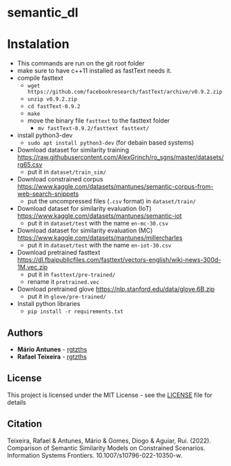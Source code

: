 # semantic_dl


# Instalation
- This commands are run on the git root folder
- make sure to have c++11 installed as fastText needs it.
- compile fasttext 
    - `wget https://github.com/facebookresearch/fastText/archive/v0.9.2.zip`
    - `unzip v0.9.2.zip`
    - `cd fastText-0.9.2`
    - `make`
    - move the binary file `fasttext` to the fasttext folder
        - `mv fastText-0.9.2/fasttext fasttext/`
- install python3-dev
    - `sudo apt install python3-dev` (for debain based systems)
- Download dataset for similarity training https://raw.githubusercontent.com/AlexGrinch/ro_sgns/master/datasets/rg65.csv
    - put it in `dataset/train_sim/`
- Download constrained corpus https://www.kaggle.com/datasets/mantunes/semantic-corpus-from-web-search-snippets
    - put the uncompressed files (`.csv` format) in `dataset/train/`
- Download dataset for similarity evaluation (IoT) https://www.kaggle.com/datasets/mantunes/semantic-iot
    - put it in `dataset/test` with the name `en-mc-30.csv`
- Download dataset for similarity evaluation (MC) https://www.kaggle.com/datasets/mantunes/millercharles
    - put it in `dataset/test` with the name `en-iot-30.csv`
- Download pretrained fasttext https://dl.fbaipublicfiles.com/fasttext/vectors-english/wiki-news-300d-1M.vec.zip
    - put it in `fasttext/pre-trained/`
    - rename it `pretrained.vec`
- Download pretrained glove https://nlp.stanford.edu/data/glove.6B.zip
    - put it in `glove/pre-trained/`
- Install python libraries
    - `pip install -r requirements.txt`

## Authors

* **Mário Antunes** - [rgtzths](https://github.com/mariolpantunes)
* **Rafael Teixeira** - [rgtzths](https://github.com/rgtzths)

## License

This project is licensed under the MIT License - see the [LICENSE](LICENSE) file for details

## Citation

Teixeira, Rafael & Antunes, Mário & Gomes, Diogo & Aguiar, Rui. (2022). Comparison of Semantic Similarity Models on Constrained Scenarios. Information Systems Frontiers. 10.1007/s10796-022-10350-w. 
